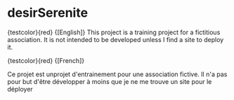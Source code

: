 # desirSerenite
\{testcolor}{red} {[English]}
This project is a training project for a fictitious association. It is not intended to be developed unless I find a site to deploy it.

\{testcolor}{red} {[French]}

Ce projet est unprojet d'entrainement pour une association fictive. Il n'a pas pour but d'être développer à moins que je ne me trouve un site pour le déployer
